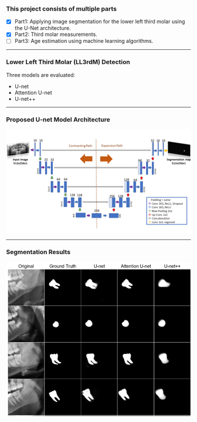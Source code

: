 
<h3>This project consists of multiple parts</h3>

- [x] Part1: Applying image segmentation for the lower left third molar using the U-Net architecture.
- [x] Part2: Third molar measurements. 
- [ ] Part3: Age estimation using machine learning algorithms.

<hr>

<h3>Lower Left Third Molar (LL3rdM) Detection</h3>
Three models are evaluated:

- U-net
- Attention U-net
- U-net++
 
<hr>

<h3>Proposed U-net Model Architecture</h3>

<p align="center"> 

![This is an image](https://github.com/sawsanowa/Age_Estimation_Using_LL3rdM/blob/main/Model_Architecture/U-Net_Model_Architecture_512x256.png)
 
</p>

<hr>

<h3>Segmentation Results </h3>


<p align="center"> 
 
 <img src="https://github.com/sawsanowa/Age_Estimation_Using_LL3rdM/blob/main/Figures/U-net_comparison.PNG"/>
 
</p>

